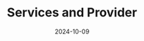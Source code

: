 ---
title: Services and Provider
date: 2024-10-09
type: landing

sections:
  - block: markdown
    content:
        title: Services and Provider
        text: | 
        	Persistent identifiers (PIDs) are provided by different organizations, so called PID providers. While often one organization focuses on one type of PID, an organization could have a service range offering several different types of PIDs. Vice versa, one type of PID can be provided by more than one organization, such as in the case of DOIs, but could also be exclusive to one particular organization, such as in the case of ORCID. The following table gives an overview of PIDs and PID providers.
            
            <iframe class="airtable-embed" src="https://airtable.com/embed/applO9hvRa7mWleNZ/shrjnkx6iKFyYw7wC?viewControls=on" frameborder="0" onmousewheel="" width="100%" height="533" style="background: transparent; border: 1px solid #ccc;"></iframe>
---